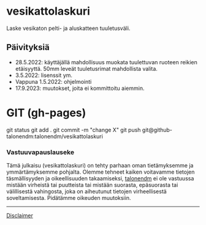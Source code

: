 # vesikattolaskuri
Laske vesikaton pelti- ja aluskatteen tuuletusväli.

## Päivityksiä

- 28.5.2022: käyttäjällä mahdollisuus muokata tuulettuvan ruoteen reikien etäisyyttä. 50mm leveät tuuletusrimat mahdollista valita.
- 3.5.2022: lisenssit ym.
- Vappuna 1.5.2022: ohjelmointi
- 17.9.2023: muutokset, joita ei kommittoitu aiemmin.

# GIT (gh-pages)

git status
git add .
git commit -m "change X"
git push git@github-talonendm:talonendm/vesikattolaskuri

### Vastuuvapauslauseke

Tämä julkaisu (vesikattolaskuri) on tehty parhaan oman tietämyksemme ja ymmärtämyksemme pohjalta. Olemme tehneet kaiken voitavamme tietojen täsmällisyyden ja oikeellisuuden takaamiseksi, [talonendm](https://talonendm.github.io/) ei ole vastuussa mistään virheistä tai puutteista tai mistään suorasta, epäsuorasta tai välillisestä vahingosta, joka on aiheutunut tietojen virheellisestä soveltamisesta. Pidätämme oikeuden muutoksiin.

---

[Disclaimer](https://talonendm.github.io/disclaimer)